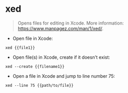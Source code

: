# xed

> Opens files for editing in Xcode.
> More information: <https://www.manpagez.com/man/1/xed/>.

- Open file in Xcode:

`xed {{file1}}`

- Open file(s) in Xcode, create if it doesn't exist:

`xed --create {{filename1}}`

- Open a file in Xcode and jump to line number 75:

`xed --line 75 {{path/to/file}}`
